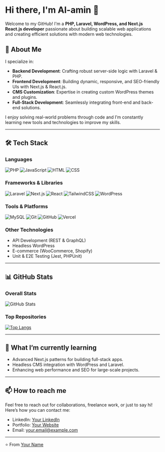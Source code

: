 # Hi there, I'm Al-amin 👋

Welcome to my GitHub! I'm a **PHP, Laravel, WordPress, and Next.js React.js developer** passionate about building scalable web applications and creating efficient solutions with modern web technologies.

## 🚀 About Me

I specialize in:
- **Backend Development**: Crafting robust server-side logic with Laravel & PHP.
- **Frontend Development**: Building dynamic, responsive, and SEO-friendly UIs with Next.js & React.js.
- **CMS Customization**: Expertise in creating custom WordPress themes and plugins.
- **Full-Stack Development**: Seamlessly integrating front-end and back-end solutions.

I enjoy solving real-world problems through code and I’m constantly learning new tools and technologies to improve my skills.

---

## 🛠️ Tech Stack

### Languages
![PHP](https://img.shields.io/badge/PHP-777BB4?style=for-the-badge&logo=php&logoColor=white)
![JavaScript](https://img.shields.io/badge/JavaScript-F7DF1E?style=for-the-badge&logo=javascript&logoColor=black)
![HTML](https://img.shields.io/badge/HTML-E34F26?style=for-the-badge&logo=html5&logoColor=white)
![CSS](https://img.shields.io/badge/CSS-1572B6?style=for-the-badge&logo=css3&logoColor=white)

### Frameworks & Libraries
![Laravel](https://img.shields.io/badge/Laravel-FF2D20?style=for-the-badge&logo=laravel&logoColor=white)
![Next.js](https://img.shields.io/badge/Next.js-000000?style=for-the-badge&logo=nextdotjs&logoColor=white)
![React](https://img.shields.io/badge/React-61DAFB?style=for-the-badge&logo=react&logoColor=black)
![TailwindCSS](https://img.shields.io/badge/TailwindCSS-38B2AC?style=for-the-badge&logo=tailwind-css&logoColor=white)
![WordPress](https://img.shields.io/badge/WordPress-21759B?style=for-the-badge&logo=wordpress&logoColor=white)

### Tools & Platforms 
![MySQL](https://img.shields.io/badge/MySQL-4479A1?style=for-the-badge&logo=mysql&logoColor=white)
![Git](https://img.shields.io/badge/Git-F05032?style=for-the-badge&logo=git&logoColor=white)
![GitHub](https://img.shields.io/badge/GitHub-181717?style=for-the-badge&logo=github&logoColor=white)
![Vercel](https://img.shields.io/badge/Vercel-000000?style=for-the-badge&logo=vercel&logoColor=white)

### Other Technologies
- API Development (REST & GraphQL)
- Headless WordPress
- E-commerce (WooCommerce, Shopify)
- Unit & E2E Testing (Jest, PHPUnit)

---

## 📊 GitHub Stats

### Overall Stats
![GitHub Stats](https://github-readme-stats.vercel.app/api?username=alamindev&show_icons=true&theme=radical)

### Top Repositories
[![Top Langs](https://github-readme-stats.vercel.app/api/top-langs/?username=alamindev&layout=compact&theme=radical)](https://github.com/anuraghazra/github-readme-stats)
 
 
---

## 🌱 What I’m currently learning

- Advanced Next.js patterns for building full-stack apps.
- Headless CMS integration with WordPress and Laravel.
- Enhancing web performance and SEO for large-scale projects.

---

## 📫 How to reach me

Feel free to reach out for collaborations, freelance work, or just to say hi! Here’s how you can contact me:

- LinkedIn: [Your LinkedIn](https://linkedin.com/in/alamindevbd)
- Portfolio: [Your Website](https://alamindev.netlify.app)
- Email: [your.email@example.com](mailto:mdalamin6554@gmail.com)

---

⭐️ From [Your Name](https://github.com/alamindev)
